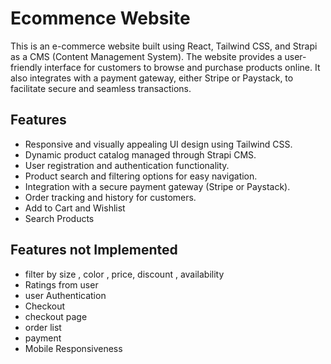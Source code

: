 # Ecommence Website
This is an e-commerce website built using React, Tailwind CSS, and Strapi as a CMS (Content Management System). The website provides a user-friendly interface for customers to browse and purchase products online. It also integrates with a payment gateway, either Stripe or Paystack, to facilitate secure and seamless transactions.

## Features

- Responsive and visually appealing UI design using Tailwind CSS.
- Dynamic product catalog managed through Strapi CMS.
- User registration and authentication functionality.
- Product search and filtering options for easy navigation.
- Integration with a secure payment gateway (Stripe or Paystack).
- Order tracking and history for customers.
- Add to Cart and Wishlist
- Search Products

## Features not Implemented

- filter by size , color , price, discount , availability 
- Ratings from user 
- user Authentication
- Checkout
- checkout page
- order list
- payment
- Mobile Responsiveness

